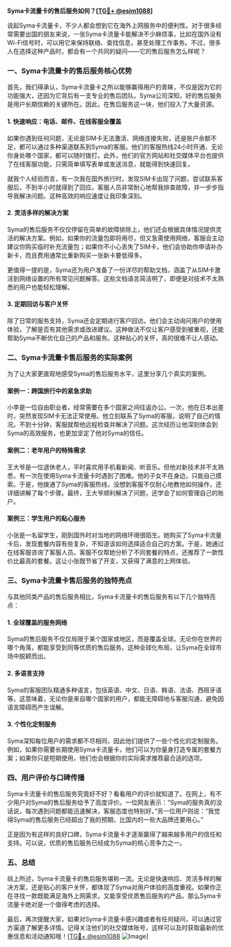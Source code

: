 **Syma卡流量卡的售后服务如何？[[TG💪+ @esim1088](https://t.me/s/esim1088)]**

说起Syma卡流量卡，不少人都会想到它在海外上网服务中的便利性。对于很多经常需要出国的朋友来说，一张Syma卡流量卡能解决不少麻烦事，比如在国外没有Wi-Fi信号时，可以用它来保持联络、查找信息，甚至处理工作事务。不过，很多人在选择这种产品时，都会有一个共同的疑问——它的售后服务怎么样呢？

### **一、Syma卡流量卡的售后服务核心优势**

首先，我们得承认，Syma卡流量卡之所以能够赢得用户的青睐，不仅是因为它的功能强大，还因为它背后有一支专业的售后团队。Syma公司深知，好的售后服务是用户长期信赖的关键所在。因此，在售后服务这一块，他们投入了大量资源。

#### **1. 快速响应：电话、邮件、在线客服全覆盖**
如果你遇到任何问题，无论是SIM卡无法激活、网络连接失败，还是账户余额不足，都可以通过多种渠道联系到Syma的客服。他们的客服热线24小时开通，无论你身处哪个国家，都可以随时拨打。此外，他们的官方网站和社交媒体平台也提供了在线客服功能，只需简单填写表单或发送消息，就能得到快速回复。

就我个人经验而言，有一次我在国外旅行时，发现SIM卡出现了问题，尝试联系客服后，不到半小时就得到了回应。客服人员非常耐心地帮我排查故障，并一步步指导我解决问题。这种高效的响应速度让我印象深刻。

#### **2. 灵活多样的解决方案**
Syma的售后服务不仅仅停留在简单的故障排除上，他们还会根据具体情况提供灵活的解决方案。例如，如果你的流量包即将用尽，但又急需使用网络，客服会主动建议你购买临时补充流量包；如果你不小心丢失了SIM卡，他们会协助你申请补办新卡，而且费用通常比重新购买一张新卡要低得多。

更值得一提的是，Syma还为用户准备了一份详尽的帮助文档，涵盖了从SIM卡激活到网络设置的所有常见问题解答。这些文档语言简洁明了，即便是对技术不太熟悉的用户也能轻松理解。

#### **3. 定期回访与客户关怀**
除了日常的服务支持，Syma还会定期进行客户回访。他们会主动询问用户的使用体验，了解是否有其他需求或改进建议。这种做法不仅让客户感受到被重视，还能帮助Syma不断优化自己的产品和服务。这种贴心的关怀，真的很难不让人感动。

### **二、Syma卡流量卡售后服务的实际案例**

为了让大家更直观地感受Syma的售后服务水平，这里分享几个真实的案例。

#### **案例一：跨国旅行中的紧急求助**
小李是一位自由职业者，经常需要在多个国家之间往返办公。一次，他在日本出差时，突然发现SIM卡无法正常使用。他立刻联系了Syma的客服，说明了自己的情况。不到十分钟，客服就帮他远程检查并解决了问题。这次经历让他深刻体会到Syma的高效服务，也更加坚定了他对Syma的信任。

#### **案例二：老年用户的特殊需求**
王大爷是一位退休老人，平时喜欢用手机看新闻、听音乐。但他对新技术并不太熟悉，有一次在使用Syma卡流量卡时遇到了困难。他的子女不在身边，只能自己摸索。于是，他拨通了Syma的客服热线，没想到客服不仅耐心地教他如何操作，还详细讲解了每个步骤。最终，王大爷顺利解决了问题，还学会了如何管理自己的账户。

#### **案例三：学生用户的贴心服务**
小张是一名留学生，刚到国外时对当地的网络环境很陌生。她购买了Syma卡流量卡后，发现套餐内容有些复杂，不知道该如何选择适合自己的方案。于是，她通过在线客服咨询了客服人员。客服不仅帮她分析了不同套餐的特点，还推荐了一款性价比最高的套餐。这让小张既节省了开支，又获得了满意的上网体验。

### **三、Syma卡流量卡售后服务的独特亮点**

与其他同类产品的售后服务相比，Syma卡流量卡的售后服务有以下几个独特亮点：

#### **1. 全球覆盖的服务网络**
Syma的售后服务不仅仅局限于某个国家或地区，而是覆盖全球。无论你在世界的哪个角落，都能享受到同等优质的售后服务。这种全球化布局，让Syma在全球市场中脱颖而出。

#### **2. 多语言支持**
Syma的客服团队精通多种语言，包括英语、中文、日语、韩语、法语、西班牙语等。这意味着，无论你是来自哪个国家的用户，都能无障碍地与客服沟通，避免因语言障碍而产生误解。

#### **3. 个性化定制服务**
Syma深知每位用户的需求都不尽相同，因此他们提供了一些个性化的定制服务。例如，如果你需要长期使用Syma卡流量卡，他们可以为你量身打造专属的套餐方案；如果你只是短期使用，他们也会根据你的实际需求推荐最合适的选项。

### **四、用户评价与口碑传播**

Syma卡流量卡的售后服务究竟好不好？看看用户的评价就知道了。在网上，有不少用户对Syma的售后服务给予了高度评价。一位网友表示：“Syma的服务真的没话说，每次遇到问题都能迅速解决，客服态度也特别好。”另一位用户则说：“我觉得Syma的售后服务已经超出了我的预期，比国内的一些大品牌还要用心。”

正是因为有这样的良好口碑，Syma卡流量卡才逐渐赢得了越来越多用户的信任和支持。可以说，优质的售后服务已经成为Syma的核心竞争力之一。

### **五、总结**

综上所述，Syma卡流量卡的售后服务堪称一流。无论是快速响应、灵活多样的解决方案，还是贴心的客户关怀，都体现了Syma对用户体验的高度重视。如果你正在寻找一款既能满足海外上网需求，又能享受优质售后服务的产品，那么Syma卡流量卡绝对是一个值得考虑的选择。

最后，再次提醒大家，如果对Syma卡流量卡感兴趣或者有任何疑问，可以通过官方渠道了解更多详情。记得关注他们的社交媒体账号，这样可以及时获取最新的优惠信息和活动通知哦！[[TG💪+ @esim1088](https://t.me/s/esim1088) ![Image](https://i.postimg.cc/4NQfJmqS/Snipaste-2025-05-13-00-14-12.png)]